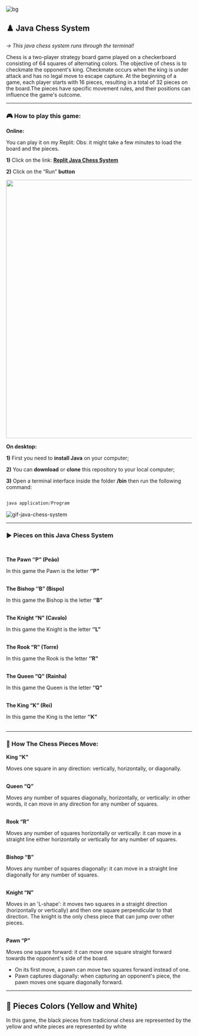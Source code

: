 ![bg](https://github.com/JayCesar/java-chess-system/assets/44206400/9e44647c-0899-47a6-b054-c59eb9507261)

## ♟️ Java Chess System

<p> <i> → This java chess system runs through the terminal! </i></p>

Chess is a two-player strategy board game played on a checkerboard consisting of 64 squares of alternating colors. The objective of chess is to checkmate the opponent's king. Checkmate occurs when the king is under attack and has no legal move to escape capture. At the beginning of a game, each player starts with 16 pieces, resulting in a total of 32 pieces on the board.The pieces have specific movement rules, and their positions can influence the game's outcome.

***


### 🎮 How to play this game:


**Online:**

You can play it on my Replit:
Obs: it might take a few minutes to load the board and the pieces.

<p><b> 1)</b> Click on the link: <b><a href="https://replit.com/@JayCesar/java-chess-system"> Replit Java Chess System </a></b> </p>
<p><b> 2)</b> Click on the “Run” <b>button</b></p>
<img src="https://github.com/JayCesar/java-chess-system/assets/44206400/cfb4944f-4d52-44bd-8691-3f6b68cf840c" width="700px"/>


**On desktop:**
<p><b> 1)</b> First you need to <b>install Java</b> on your computer;</p>
<p><b> 2)</b> You can <b>download</b> or <b>clone</b> this repository to your local computer;</p>
<p><b> 3)</b> Open a terminal interface inside the folder <b>/bin</b> then run the following command:</p>

```java

java application/Program

```

![gif-java-chess-system](https://github.com/JayCesar/java-chess-system/assets/44206400/3e61b81c-62fc-45cb-8006-7944b7a3767f)

***

### ▶️ Pieces on this Java Chess System

</br>

**The Pawn ‘’P” (Peão)**

In this game the Pawn is the letter <b>‘’P”</b>
</br></br>

**The Bishop ‘’B” (Bispo)**

In this game the Bishop is the letter <b>‘’B”</b>
</br></br>


**The Knight “N” (Cavalo)**

In this game the Knight is the letter <b>‘’L”</b>
</br></br>


**The Rook “R” (Torre)**

In this game the Rook is the letter <b>‘’R”</b>
</br></br>

**The Queen “Q” (Rainha)**

In this game the Queen is the letter <b>‘’Q”</b>
</br></br>

**The King “K” (Rei)**

In this game the King is the letter <b>‘’K”</b>
</br></br>

***

### 🧠 How The Chess Pieces Move:


**King “K”**

Moves one square in any direction: vertically, horizontally, or diagonally.
</br></br>

**Queen “Q”**

Moves any number of squares diagonally, horizontally, or vertically: in other words, it can move in any direction for any number of squares.
</br></br>

**Rook “R”**

Moves any number of squares horizontally or vertically: it can move in a straight line either horizontally or vertically for any number of squares.
</br></br>

**Bishop “B”**

Moves any number of squares diagonally: it can move in a straight line diagonally for any number of squares.
</br></br>

**Knight “N”**

Moves in an 'L-shape': it moves two squares in a straight direction (horizontally or vertically) and then one square perpendicular to that direction. The knight is the only chess piece that can jump over other pieces.
</br></br>

**Pawn “P”**

Moves one square forward: it can move one square straight forward towards the opponent's side of the board. 
</br>

- On its first move, a pawn can move two squares forward instead of one.
- Pawn captures diagonally: when capturing an opponent's piece, the pawn moves one square diagonally forward.

***

## 🎨 Pieces Colors (Yellow and White)

In this game, the black pieces from tradicional chess are represented by the yellow and white pieces are represented by white 












